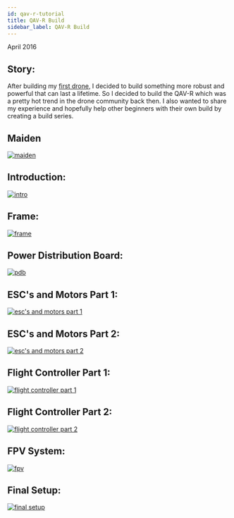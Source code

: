 ```yaml
---
id: qav-r-tutorial
title: QAV-R Build
sidebar_label: QAV-R Build
---
```

April 2016

## Story:

After building my [first drone](https://bandofpv.github.io/docs/drones/diatone), I decided to build something more robust and powerful that can last a lifetime. So I decided to build the QAV-R which was a pretty hot trend in the drone community back then. I also wanted to share my experience and hopefully help other beginners with their own build by creating a build series.

## Maiden

[![maiden](assets/tutorials/qav-r/demo.jpg)](https://www.youtube.com/watch?v=aSrFUe3jUjA)

## Introduction:

[![intro](assets/tutorials/qav-r/intro.jpg)](https://www.youtube.com/watch?v=8hBlm5Am5m4)

## Frame:

[![frame](assets/tutorials/qav-r/frame.jpg)](https://www.youtube.com/watch?v=28iu-YSo_w8)

## Power Distribution Board:

[![pdb](assets/tutorials/qav-r/pdb.jpg)](https://www.youtube.com/watch?v=QU-B6_F35nU)

## ESC's and Motors Part 1:

[![esc's and motors part 1](assets/tutorials/qav-r/esc-1.jpg)](https://www.youtube.com/watch?v=0uCHAAf_DuQ)

## ESC's and Motors Part 2:

[![esc's and motors part 2](assets/tutorials/qav-r/esc-2.jpg)](https://www.youtube.com/watch?v=9wfUPwEBvIU)

## Flight Controller Part 1:

[![flight controller part 1](assets/tutorials/qav-r/fc-1.jpg)](https://www.youtube.com/watch?v=rxHSujqLT6k)

## Flight Controller Part 2:

[![flight controller part 2](assets/tutorials/qav-r/fc-2.jpg)](https://www.youtube.com/watch?v=vbU-QyyJwKY)

## FPV System: 

[![fpv](assets/tutorials/qav-r/fpv.jpg)](https://www.youtube.com/watch?v=Mr0vyJlNONk)

## Final Setup:

[![final setup](assets/tutorials/qav-r/final.jpg)](https://www.youtube.com/watch?v=Rn_Rj2wAugk)
